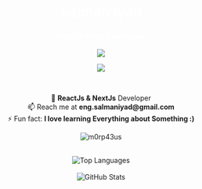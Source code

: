 <h1 align="center" style="color: white;">Salman Iyad</h1>
<h3 align="center" style="color: white;">NextJs Web Developer</h3>

<!--
[![wakatime](https://wakatime.com/badge/user/8bfe825c-8d08-480c-b144-2db0d5ec5057.svg)](https://wakatime.com/@8bfe825c-8d08-480c-b144-2db0d5ec5057)
-->

<p align="center">
  <a href="https://skillicons.dev">
    <img src="https://skillicons.dev/icons?i=js,nodejs,redux,react,nextjs,electron,tailwind,threejs,vercel,vite,vscode,postman,materialui,figma&perline=7" />
  </a>
</p>

<p align='center'>
    <img src="https://gidigi.com/cdn/love.gif">
</p>

<br/>

<p align="center">
  🌱 <b>ReactJs & NextJs</b> Developer<br>
  📫 Reach me at <b>eng.salmaniyad@gmail.com</b><br>
  ⚡ Fun fact: <b>I love learning Everything about Something :)</b>
</p>

<p align="center">
  <img src="https://github-readme-streak-stats.herokuapp.com/?user=SalmanIyad&theme=black-ice&hide_border=true&stroke=0000&background=0D1117&ring=e05397&fire=e05397&currStreakLabel=e05397&bg_color=30,e96443,904e95&title_color=fff&text_color=fff" alt="m0rp43us" />
</p>

<br/>
<div align="center">
  <img align="center" alt="Top Languages" src="https://github-readme-stats.vercel.app/api/top-langs/?username=salmaniyad&layout=compact&theme=radical&bg_color=30,0d0d0d,191919&title_color=fff&text_color=fff&icon_color=79ff97" />
</div>
<br/>
<div align="center">
  <img align="center" alt="GitHub Stats" src="https://github-readme-stats.vercel.app/api?username=salmaniyad&show_icons=true&theme=radical&bg_color=30,0d0d0d,191919&title_color=fff&text_color=fff&icon_color=79ff97" />
</div>




